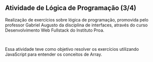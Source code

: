 ## Atividade de Lógica de Programação (3/4)

<p>Realização de exercícios sobre lógica de programação, promovida pelo professor Gabriel Augusto da disciplina de interfaces, através do curso Desenvolvimento Web Fullstack do Instituto Proa.</p>
<br>
<p></p>Essa atividade teve como objetivo resolver os exercícios utilizando JavaScript para entender os conceitos de Array.</p>
